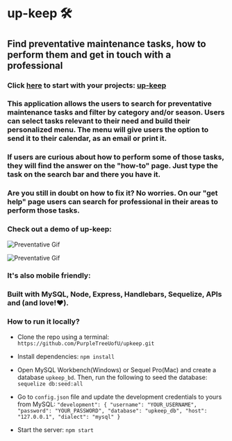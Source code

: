 # up-keep 🛠️

## Find preventative maintenance tasks, how to perform them and get in touch with a professional

### Click [here](https://up-keeps.herokuapp.com/upkeep) to start with your projects: [up-keep](https://up-keeps.herokuapp.com/upkeep)

### This application allows the users to search for preventative maintenance tasks and filter by category and/or season. Users can select tasks relevant to their need and build their personalized menu. The menu will give users the option to send it to their calendar, as an email or print it.

### If users are curious about how to perform some of those tasks, they will find the answer on the "how-to" page. Just type the task on the search bar and there you have it.

### Are you still in doubt on how to fix it? No worries. On our "get help" page users can search for professional in their areas to perform those tasks.

### Check out a demo of up-keep:

![Preventative Gif](/public/img/pictures/preventative.gif)

![Preventative Gif](/public/img/pictures/howto.gif)

<!-- ![Preventative Gif](/public/img/pictures/preventative.gif) -->

### It's also mobile friendly:

<!-- ![Mobile Gif](/public/images/mobile.gif) -->

### Built with MySQL, Node, Express, Handlebars, Sequelize, APIs and (and love!:heart:).

### How to run it locally?

* Clone the repo using a terminal:
`https://github.com/PurpleTreeUofU/upkeep.git`

* Install dependencies:
`npm install`

* Open MySQL Workbench(Windows) or Sequel Pro(Mac) and create a database `upkeep_bd`. Then, run the following to seed the database:
`sequelize db:seed:all`

* Go to `config.json` file and update the development credentials to yours from MySQL:
`"development": {
      "username": "YOUR_USERNAME",
      "password": "YOUR_PASSWORD",
      "database": "upkeep_db",
      "host": "127.0.0.1",
      "dialect": "mysql"
    }`

* Start the server:
`npm start`